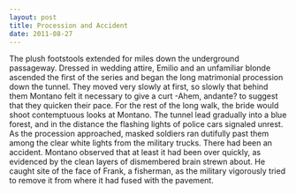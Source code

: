 ```yaml
---
layout: post
title: Procession and Accident
date: 2011-08-27
---
```

The plush footstools extended for miles down the underground passageway.
      Dressed in wedding attire, Emilio and an unfamiliar blonde ascended the first of the series
      and began the long matrimonial procession down the tunnel. They moved very slowly at first, so
      slowly that behind them Montano felt it necessary to give a curt  -Ahem,
        andante?   to suggest that they quicken their pace. For the rest of the long
      walk, the bride would shoot contemptuous looks at Montano.    The tunnel
      lead gradually into a blue forest, and in the distance the flashing lights of police cars
      signaled unrest. As the procession approached, masked soldiers ran dutifully past them among
      the clear white lights from the military trucks. There had been an accident. Montano observed
      that at least it had been over quickly, as evidenced by the clean layers of dismembered brain
      strewn about. He caught site of the face of Frank, a fisherman, as the military vigorously
      tried to remove it from where it had fused with the pavement.    